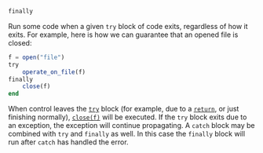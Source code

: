 ```julia
finally
```

Run some code when a given `try` block of code exits, regardless of how it exits. For example, here is how we can guarantee that an opened file is closed:

```julia
f = open("file")
try
    operate_on_file(f)
finally
    close(f)
end
```

When control leaves the [`try`](@ref) block (for example, due to a [`return`](@ref), or just finishing normally), [`close(f)`](@ref) will be executed. If the `try` block exits due to an exception, the exception will continue propagating. A `catch` block may be combined with `try` and `finally` as well. In this case the `finally` block will run after `catch` has handled the error.
